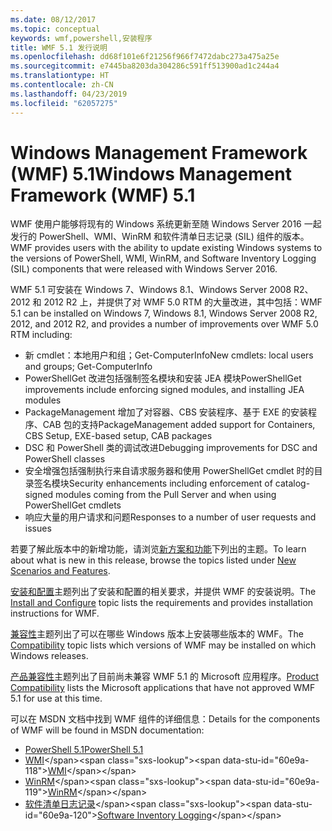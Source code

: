 ```yaml
---
ms.date: 08/12/2017
ms.topic: conceptual
keywords: wmf,powershell,安装程序
title: WMF 5.1 发行说明
ms.openlocfilehash: dd68f101e6f21256f966f7472dabc273a475a25e
ms.sourcegitcommit: e7445ba8203da304286c591ff513900ad1c244a4
ms.translationtype: HT
ms.contentlocale: zh-CN
ms.lasthandoff: 04/23/2019
ms.locfileid: "62057275"
---
```

# <a name="windows-management-framework-wmf-51"></a><span data-ttu-id="60e9a-103">Windows Management Framework (WMF) 5.1</span><span class="sxs-lookup"><span data-stu-id="60e9a-103">Windows Management Framework (WMF) 5.1</span></span>

<span data-ttu-id="60e9a-104">WMF 使用户能够将现有的 Windows 系统更新至随 Windows Server 2016 一起发行的 PowerShell、WMI、WinRM 和软件清单日志记录 (SIL) 组件的版本。</span><span class="sxs-lookup"><span data-stu-id="60e9a-104">WMF provides users with the ability to update existing Windows systems to the versions of PowerShell, WMI, WinRM, and Software Inventory Logging (SIL) components that were released with Windows Server 2016.</span></span>

<span data-ttu-id="60e9a-105">WMF 5.1 可安装在 Windows 7、Windows 8.1、Windows Server 2008 R2、2012 和 2012 R2 上，并提供了对 WMF 5.0 RTM 的大量改进，其中包括：</span><span class="sxs-lookup"><span data-stu-id="60e9a-105">WMF 5.1 can be installed on Windows 7, Windows 8.1, Windows Server 2008 R2, 2012, and 2012 R2, and provides a number of improvements over WMF 5.0 RTM including:</span></span>

- <span data-ttu-id="60e9a-106">新 cmdlet：本地用户和组；Get-ComputerInfo</span><span class="sxs-lookup"><span data-stu-id="60e9a-106">New cmdlets: local users and groups; Get-ComputerInfo</span></span>
- <span data-ttu-id="60e9a-107">PowerShellGet 改进包括强制签名模块和安装 JEA 模块</span><span class="sxs-lookup"><span data-stu-id="60e9a-107">PowerShellGet improvements include enforcing signed modules, and installing JEA modules</span></span>
- <span data-ttu-id="60e9a-108">PackageManagement 增加了对容器、CBS 安装程序、基于 EXE 的安装程序、CAB 包的支持</span><span class="sxs-lookup"><span data-stu-id="60e9a-108">PackageManagement added support for Containers, CBS Setup, EXE-based setup, CAB packages</span></span>
- <span data-ttu-id="60e9a-109">DSC 和 PowerShell 类的调试改进</span><span class="sxs-lookup"><span data-stu-id="60e9a-109">Debugging improvements for DSC and PowerShell classes</span></span>
- <span data-ttu-id="60e9a-110">安全增强包括强制执行来自请求服务器和使用 PowerShellGet cmdlet 时的目录签名模块</span><span class="sxs-lookup"><span data-stu-id="60e9a-110">Security enhancements including enforcement of catalog-signed modules coming from the Pull Server and when using PowerShellGet cmdlets</span></span>
- <span data-ttu-id="60e9a-111">响应大量的用户请求和问题</span><span class="sxs-lookup"><span data-stu-id="60e9a-111">Responses to a number of user requests and issues</span></span>

<span data-ttu-id="60e9a-112">若要了解此版本中的新增功能，请浏览[新方案和功能](https://docs.microsoft.com/powershell/wmf/5.1/scenarios-features)下列出的主题。</span><span class="sxs-lookup"><span data-stu-id="60e9a-112">To learn about what is new in this release, browse the topics listed under [New Scenarios and Features](https://docs.microsoft.com/powershell/wmf/5.1/scenarios-features).</span></span>

<span data-ttu-id="60e9a-113">[安装和配置](https://docs.microsoft.com/powershell/wmf/5.1/install-configure)主题列出了安装和配置的相关要求，并提供 WMF 的安装说明。</span><span class="sxs-lookup"><span data-stu-id="60e9a-113">The [Install and Configure](https://docs.microsoft.com/powershell/wmf/5.1/install-configure) topic lists the requirements and provides installation instructions for WMF.</span></span>

<span data-ttu-id="60e9a-114">[兼容性](https://docs.microsoft.com/powershell/wmf/5.1/compatibility)主题列出了可以在哪些 Windows 版本上安装哪些版本的 WMF。</span><span class="sxs-lookup"><span data-stu-id="60e9a-114">The [Compatibility](https://docs.microsoft.com/powershell/wmf/5.1/compatibility) topic lists which versions of WMF may be installed on which Windows releases.</span></span>

<span data-ttu-id="60e9a-115">[产品兼容性](https://docs.microsoft.com/powershell/wmf/5.1/productincompat)主题列出了目前尚未兼容 WMF 5.1 的 Microsoft 应用程序。</span><span class="sxs-lookup"><span data-stu-id="60e9a-115">[Product Compatibility](https://docs.microsoft.com/powershell/wmf/5.1/productincompat) lists the Microsoft applications that have not approved WMF 5.1 for use at this time.</span></span>

<span data-ttu-id="60e9a-116">可以在 MSDN 文档中找到 WMF 组件的详细信息：</span><span class="sxs-lookup"><span data-stu-id="60e9a-116">Details for the components of WMF will be found in MSDN documentation:</span></span>

- [<span data-ttu-id="60e9a-117">PowerShell 5.1</span><span class="sxs-lookup"><span data-stu-id="60e9a-117">PowerShell 5.1</span></span>](https://docs.microsoft.com/powershell/)
- <span data-ttu-id="60e9a-118">[WMI](https://msdn.microsoft.com/library/jj152383(v=vs.85).aspx)</span><span class="sxs-lookup"><span data-stu-id="60e9a-118">[WMI](https://msdn.microsoft.com/library/jj152383(v=vs.85).aspx)</span></span>
- <span data-ttu-id="60e9a-119">[WinRM](https://msdn.microsoft.com/library/aa384426(v=vs.85).aspx)</span><span class="sxs-lookup"><span data-stu-id="60e9a-119">[WinRM](https://msdn.microsoft.com/library/aa384426(v=vs.85).aspx)</span></span>
- <span data-ttu-id="60e9a-120">[软件清单日志记录](https://technet.microsoft.com/library/dn383584(v=ws.11).aspx)</span><span class="sxs-lookup"><span data-stu-id="60e9a-120">[Software Inventory Logging](https://technet.microsoft.com/library/dn383584(v=ws.11).aspx)</span></span>
